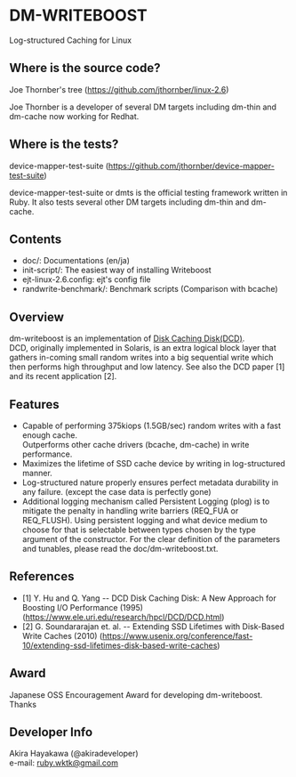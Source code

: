 # DM-WRITEBOOST
Log-structured Caching for Linux

## Where is the source code?
Joe Thornber's tree (https://github.com/jthornber/linux-2.6)

Joe Thornber is a developer of several DM targets including dm-thin and dm-cache
now working for Redhat.

## Where is the tests?
device-mapper-test-suite (https://github.com/jthornber/device-mapper-test-suite)

device-mapper-test-suite or dmts is the official testing framework written in Ruby.
It also tests several other DM targets including dm-thin and dm-cache.

## Contents
- doc/: Documentations (en/ja)
- init-script/: The easiest way of installing Writeboost
- ejt-linux-2.6.config: ejt's config file
- randwrite-benchmark/: Benchmark scripts (Comparison with bcache)

## Overview
dm-writeboost is an implementation of [Disk Caching Disk(DCD)](http://www.ele.uri.edu/research/hpcl/DCD/DCD.html).  
DCD, originally implemented in Solaris, is an extra logical block layer that gathers in-coming small random writes 
into a big sequential write which then performs high throughput and low latency.
See also the DCD paper [1] and its recent application [2].

## Features
* Capable of performing 375kiops (1.5GB/sec) random writes with a fast enough cache.  
  Outperforms other cache drivers (bcache, dm-cache) in write performance.
* Maximizes the lifetime of SSD cache device by writing in log-structured manner.
* Log-structured nature properly ensures perfect metadata durability in any failure.
  (except the case data is perfectly gone)
* Additional logging mechanism called
  Persistent Logging (plog) is to mitigate the penalty in handling
  write barriers (REQ\_FUA or REQ\_FLUSH).
  Using persistent logging and what device medium to choose for that is selectable
  between types chosen by the type argument of the constructor.
  For the clear definition of the parameters and tunables,
  please read the doc/dm-writeboost.txt.

## References
* [1] Y. Hu and Q. Yang -- DCD Disk Caching Disk: A New Approach for Boosting I/O Performance (1995)
  (https://www.ele.uri.edu/research/hpcl/DCD/DCD.html)
* [2] G. Soundararajan et. al. -- Extending SSD Lifetimes with Disk-Based Write Caches (2010)
  (https://www.usenix.org/conference/fast-10/extending-ssd-lifetimes-disk-based-write-caches)

## Award
Japanese OSS Encouragement Award for developing dm-writeboost. Thanks

## Developer Info
Akira Hayakawa (@akiradeveloper)  
e-mail: ruby.wktk@gmail.com
